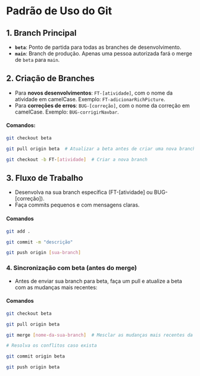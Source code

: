# Padrão de Uso do Git

## 1. Branch Principal
- **`beta`**: Ponto de partida para todas as branches de desenvolvimento.
- **`main`**: Branch de produção. Apenas uma pessoa autorizada fará o merge de `beta` para `main`.

## 2. Criação de Branches
- Para **novos desenvolvimentos**: `FT-[atividade]`, com o nome da atividade em camelCase. Exemplo: `FT-adicionarRichPicture`.
- Para **correções de erros**: `BUG-[correção]`, com o nome da correção em camelCase. Exemplo: `BUG-corrigirNavbar`.

#### Comandos:
```bash
git checkout beta

git pull origin beta  # Atualizar a beta antes de criar uma nova branch

git checkout -b FT-[atividade]  # Criar a nova branch
```

## 3. Fluxo de Trabalho
- Desenvolva na sua branch específica (FT-[atividade] ou BUG-[correção]).
- Faça commits pequenos e com mensagens claras.
#### Comandos
```bash
git add .

git commit -m "descrição"

git push origin [sua-branch]
```

### 4. Sincronização com beta (antes do merge)
- Antes de enviar sua branch para beta, faça um pull e atualize a beta com as mudanças mais recentes:
#### Comandos
```bash
git checkout beta

git pull origin beta

git merge [nome-da-sua-branch]  # Mesclar as mudanças mais recentes da sua branch na beta

# Resolva os conflitos caso exista

git commit origin beta

git push origin beta
```
